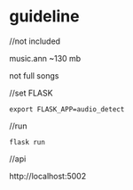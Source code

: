 # guideline

//not included

music.ann  ~130 mb

not full songs

//set FLASK
```
export FLASK_APP=audio_detect
```
//run
```
flask run
```
//api

http://localhost:5002